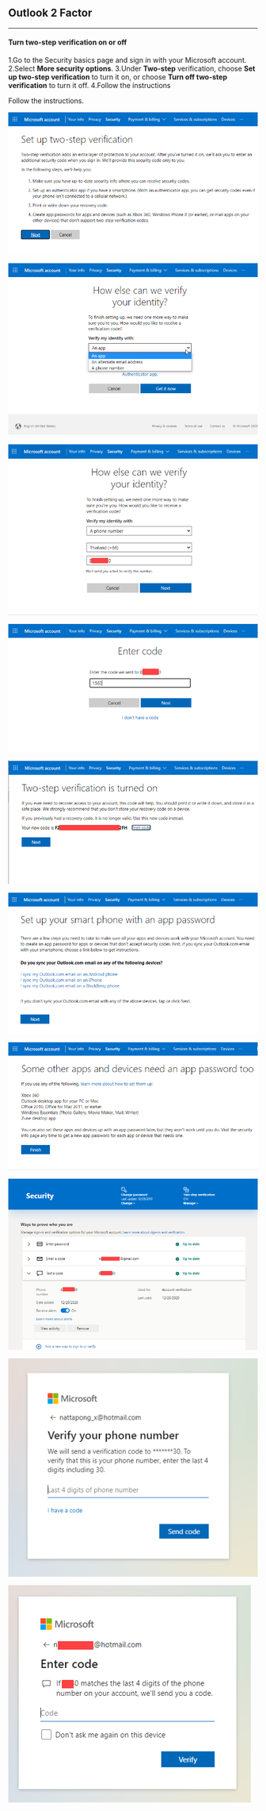 ## Outlook 2 Factor
---

#### Turn two-step verification on or off
1.Go to the Security basics page and sign in with your Microsoft account.
2.Select **More security options**.
3.Under **Two-step** verification, choose **Set up two-step verification** to turn it on, or choose **Turn off two-step verification** to turn it off.
4.Follow the instructions

Follow the instructions.

![pig 1](img/setup.png)

![pig 1](img/setup2.png)

![pig 1](img/verify_phone.png)

![pig 1](img/entercode.png)

![pig 1](img/turnonkey.png)

![pig 1](img/sync.png)

![pig 1](img/finish.png)

![pig 1](img/view.png)

![pig 1](img/verify1.png)

![pig 1](img/verify2.png)
